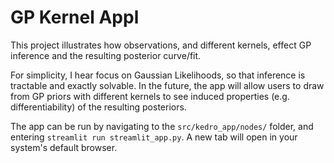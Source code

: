# GP Kernel Appl
This project illustrates how observations, and different kernels, effect GP inference and the resulting posterior curve/fit. 

For simplicity, I hear focus on Gaussian Likelihoods, so that inference is tractable and exactly solvable. In the future, the app will allow users to draw from GP priors with different kernels to see induced properties (e.g. differentiability) of the resulting posteriors.

The app can be run by navigating to the ```src/kedro_app/nodes/``` folder, and entering
```streamlit run streamlit_app.py```. A new tab will open in your system's default browser.
